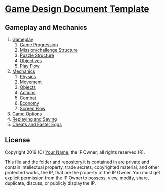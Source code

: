 # [Game Design Document Template](../readme.md)

## Gameplay and  Mechanics

1. [Gameplay](./gameplay/readme.md)
	1. [Game Progression](./gameplay/game_progression.md)
	2. [Mission/challenge Structure](./gameplay/mission_challenge_structure.md)
	3. [Puzzle Structure](./gameplay/puzzle_structure.md)
	4. [Objectives](./gameplay/objective.md)
	5. [Play Flow](./gameplay/play_flow.md)
2. [Mechanics](./mechanics/readme.md)
	1. [Physics](./mechanics/physics.md)
	2. [Movement](./mechanics/movement.md)
	3. [Objects](./mechanics/objejcts.md)
	4. [Actions](./mechanics/actions.md)
	5. [Combat](./mechanics/combat.md)
	6. [Economy](./mechanics/economy.md)
	7. [Screen Flow](./mechanics/screen_flow.md)
3. [Game Options](./game_options.md)
4. [Replaying and Saving](./replaying_and_saving.md)
5. [Cheats and Easter Eggs](./cheats_and_easter_eggs.md)

## License

Copyright 2019 (C) [Your Name](https://your-name.github.io), the IP Owner; all rights reserved (R).

This file and the folder and repository it is contained in are private and contain intellectual property, trade secrets, copyrighted material, and other protected works, the IP, that are the property of the IP Owner. You must get explicit permission from the IP Owner to possess, view, modify, share, duplicate, discuss, or publicly display the IP.
